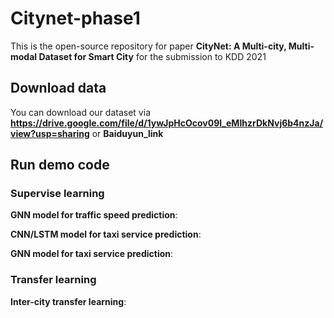 # Citynet-phase1

This is the open-source repository for paper **CityNet: A Multi-city, Multi-modal Dataset for Smart City** for the submission to KDD 2021

## Download data
You can download our dataset via **https://drive.google.com/file/d/1ywJpHcOcov09l_eMIhzrDkNvj6b4nzJa/view?usp=sharing** or **Baiduyun_link**

## Run demo code
### Supervise learning
**GNN model for traffic speed prediction**:

**CNN/LSTM model for taxi service prediction**:

**GNN model for taxi service prediction**:

### Transfer learning

**Inter-city transfer learning**:
